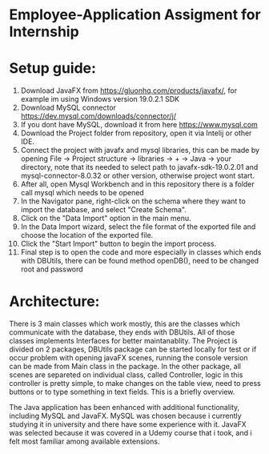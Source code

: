 # Employee-Application Assigment for Internship

# Setup guide:
1. Download JavaFX from https://gluonhq.com/products/javafx/, for example im using Windows version 19.0.2.1 SDK
2. Download MySQL connector https://dev.mysql.com/downloads/connector/j/
3. If you dont have MySQL, download it from here https://www.mysql.com
4. Download the Project folder from repository, open it via Intelij or other IDE.
5. Connect the project with javafx and mysql libraries, this can be made by opening File -> Project structure -> libraries -> + -> Java -> your directory, note that its needed to select path to javafx-sdk-19.0.2.01 and mysql-connector-8.0.32 or other version, otherwise project wont start.
6. After all, open Mysql Workbench and in this repository there is a folder call mysql which needs to be opened
7. In the Navigator pane, right-click on the schema where they want to import the database, and select "Create Schema".
8. Click on the "Data Import" option in the main menu.
9. In the Data Import wizard, select the file format of the exported file and choose the location of the exported file.
10. Click the "Start Import" button to begin the import process.
11. Final step is to open the code and more especially in classes which ends with DBUtils, there can be found method openDB(), need to be changed root and password

# Architecture:
There is 3 main classes which work mostly, this are the classes which communicate with the database, they ends with DBUtils. All of those classes implements Interfaces for better maintanablity. The Project is divided on 2 packages, DBUtils package can be started locally for test or if occur problem with opening javaFX scenes, running the console version can be made from Main class in the package. In the other package, all scenes are separeted on individual class, called Controller, logic in this controller is pretty simple, to make changes on the table view, need to press buttons or to type something in text fields. This is a briefly overview.

The Java application has been enhanced with additional functionality, including MySQL and JavaFX. MySQL was chosen because i currently studying it in university and there have some experience with it. JavaFX was selected because it was covered in a Udemy course that i took, and i felt most familiar among available extensions.
